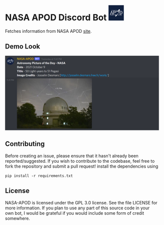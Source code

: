 # NASA APOD Discord Bot <img src="assets/apodlogo.png" width="50">

Fetches information from NASA APOD [site](https://apod.nasa.gov/apod/).

## Demo Look

<img src="assets/demolook.PNG" width="600">

## Contributing

Before creating an issue, please ensure that it hasn't already been reported/suggested. If you wish to contribute to the codebase, feel free to fork the repository and submit a pull request! install the dependencies using

```
pip install -r requirements.txt
```

## License

NASA-APOD is licensed under the GPL 3.0 license. See the file LICENSE for more information. If you plan to use any part of this source code in your own bot, I would be grateful if you would include some form of credit somewhere.
